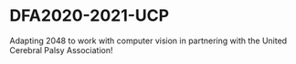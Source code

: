 # DFA2020-2021-UCP

Adapting 2048 to work with computer vision in partnering with the United Cerebral Palsy Association!
